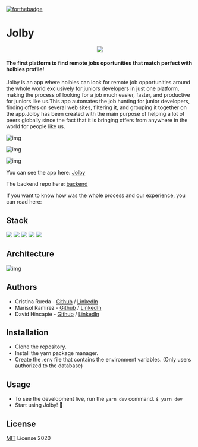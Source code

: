 [![forthebadge](https://forthebadge.com/images/badges/built-with-love.svg)](https://forthebadge.com)
# Jolby 

<p align="center">
<img src="https://i.ibb.co/PwVsr33/jolby.png"/>
</p>

#### The first platform to find remote jobs oportunities that match perfect with holbies profile!

Jolby is an app where holbies can look for remote job opportunities around the whole world exclusively for juniors developers in just one platform, making the process of looking for a job much easier, faster, and productive for juniors like us.This app automates the job hunting for junior developers, finding offers on several web sites, filtering it, and grouping it together on the app.Jolby has been created with the main purpose of helping a lot of peers globally since the fact that it is bringing offers from anywhere in the world for people like us. 

![img](https://i.ibb.co/yW2b35q/Screen-Shot-2020-11-03-at-4-52-16-PM.png)

![img](https://i.ibb.co/6YQvC5m/Screen-Shot-2020-11-03-at-5-02-58-PM.png)

![img](https://i.ibb.co/P1RJPG9/Screen-Shot-2020-11-03-at-5-05-18-PM.png)


You can see the app here: [Jolby](http://www.jolby.rocks/)

The backend repo here: [backend](https://github.com/dalejohgi/jolby_backend)

If you want to know how was the whole process and our experience, you can read here:

## Stack

![](https://img.shields.io/badge/-React-blue) 
![](https://img.shields.io/badge/-React--Bootstrap-blueviolet)
![](https://img.shields.io/badge/-Node%20JS-green) 
![](https://img.shields.io/badge/-Express%20JS-red)
![](https://img.shields.io/badge/-Firebase-yellow)

## Architecture

![img](https://i.ibb.co/6gNgW81/stack.png)


## Authors

- Cristina Rueda -  [Github](https://github.com/CrisRuedaP)  /  [LinkedIn](https://www.linkedin.com/in/crisruedap/)  
- Marisol Ramírez -  [Github](https://github.com/Marisol2201)  /  [LinkedIn](https://www.linkedin.com/in/marisolramirezhenao/)
- David Hincapié - [Github](https://github.com/dalejohgi)  /  [LinkedIn](https://www.linkedin.com/in/dalejohgi/) 

## Installation 

- Clone the repository.
- Install the yarn package manager.
- Create the .env file that contains the environment variables. (Only users authorized to the database)

## Usage

- To see the development live, run the `yarn dev` command.
	`$ yarn dev`
- Start using Jolby! 🥳

## License

[MIT](./LICENSE.md) License 2020
